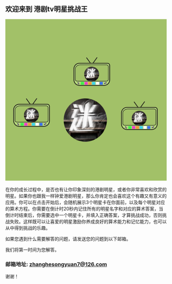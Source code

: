 ## 欢迎来到 港剧tv明星挑战王

![Image](icon-1024.png)


在你的成长过程中，是否也有让你印象深刻的港剧明星，或者你非常喜欢和欣赏的明星。如果你也跟我一样钟爱港剧明星，那么你肯定也会喜欢这个有趣又有意义的应用。你可以在点击开始后，会随机展示3个明星卡在你面前，以及每个明星对应的算术方程。你需要在倒计时20秒内记住所有的明星名字和对应的算术答案，当倒计时结束后，你需要选中一个明星卡，并填入正确答案，才算挑战成功，否则挑战失败。这样既可以让喜爱的明星激励你养成良好的算术能力和记忆能力，也可以从中得到挑战的乐趣。


如果您遇到什么需要解答的问题，请发送您的问题到以下邮箱。

我们将第一时间为您解答。

### 邮箱地址: zhanghesongyuan7@126.com

谢谢！
